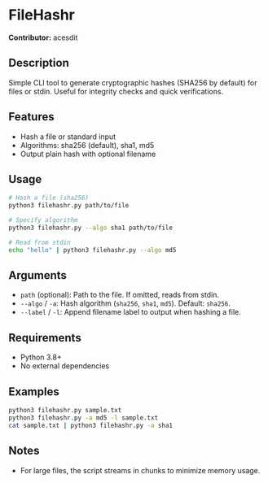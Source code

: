 # FileHashr

**Contributor:** acesdit

## Description
Simple CLI tool to generate cryptographic hashes (SHA256 by default) for files or stdin. Useful for integrity checks and quick verifications.

## Features
- Hash a file or standard input
- Algorithms: sha256 (default), sha1, md5
- Output plain hash with optional filename

## Usage
```bash
# Hash a file (sha256)
python3 filehashr.py path/to/file

# Specify algorithm
python3 filehashr.py --algo sha1 path/to/file

# Read from stdin
echo "hello" | python3 filehashr.py --algo md5
```

## Arguments
- `path` (optional): Path to the file. If omitted, reads from stdin.
- `--algo` / `-a`: Hash algorithm (`sha256`, `sha1`, `md5`). Default: `sha256`.
- `--label` / `-l`: Append filename label to output when hashing a file.

## Requirements
- Python 3.8+
- No external dependencies

## Examples
```bash
python3 filehashr.py sample.txt
python3 filehashr.py -a md5 -l sample.txt
cat sample.txt | python3 filehashr.py -a sha1
```

## Notes
- For large files, the script streams in chunks to minimize memory usage.


